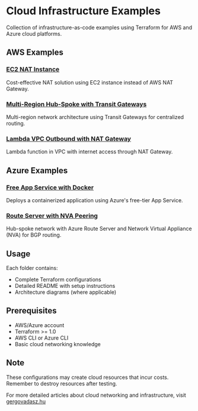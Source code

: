 # Cloud Infrastructure Examples

Collection of infrastructure-as-code examples using Terraform for AWS and Azure cloud platforms.

## AWS Examples

### [EC2 NAT Instance](aws-ec2-nat-instance/)
Cost-effective NAT solution using EC2 instance instead of AWS NAT Gateway.

### [Multi-Region Hub-Spoke with Transit Gateways](aws-multi-region-hub-spoke-with-transit-gateways/)
Multi-region network architecture using Transit Gateways for centralized routing.

### [Lambda VPC Outbound with NAT Gateway](aws-lambda-vpc-outbound-with-nat-gateway/)
Lambda function in VPC with internet access through NAT Gateway.

## Azure Examples

### [Free App Service with Docker](azure-free-app-service-with-docker/)
Deploys a containerized application using Azure's free-tier App Service.

### [Route Server with NVA Peering](azure-route-server-peering-nva/)
Hub-spoke network with Azure Route Server and Network Virtual Appliance (NVA) for BGP routing.

## Usage

Each folder contains:
- Complete Terraform configurations
- Detailed README with setup instructions
- Architecture diagrams (where applicable)

## Prerequisites

- AWS/Azure account
- Terraform >= 1.0
- AWS CLI or Azure CLI
- Basic cloud networking knowledge

## Note
These configurations may create cloud resources that incur costs. Remember to destroy resources after testing.

For more detailed articles about cloud networking and infrastructure, visit [gergovadasz.hu](https://gergovadasz.hu)
